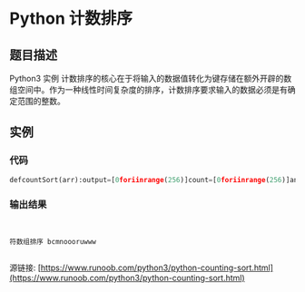 # Python  计数排序

## 题目描述
Python3 实例
计数排序的核心在于将输入的数据值转化为键存储在额外开辟的数组空间中。作为一种线性时间复杂度的排序，计数排序要求输入的数据必须是有确定范围的整数。

## 实例
### 代码
```python
defcountSort(arr):output=[0foriinrange(256)]count=[0foriinrange(256)]ans=[""for_inarr]foriinarr:count[ord(i)]+=1foriinrange(256):count[i]+=count[i-1]foriinrange(len(arr)):output[count[ord(arr[i])]-1]=arr[i]count[ord(arr[i])]-=1foriinrange(len(arr)):ans[i]=output[i]returnansarr="wwwrunoobcom"ans=countSort(arr)print("字符数组排序 %s"%("".join(ans)))
```
### 输出结果
```

符数组排序 bcmnoooruwww

```
源链接: [https://www.runoob.com/python3/python-counting-sort.html](https://www.runoob.com/python3/python-counting-sort.html)